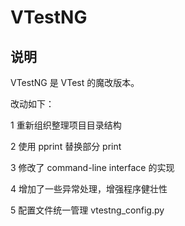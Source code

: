 # VTestNG

## 说明

VTestNG 是 VTest 的魔改版本。


改动如下：

1 重新组织整理项目目录结构

2 使用 pprint 替换部分 print 

3 修改了 command-line interface 的实现

4 增加了一些异常处理，增强程序健壮性

5 配置文件统一管理 vtestng_config.py




